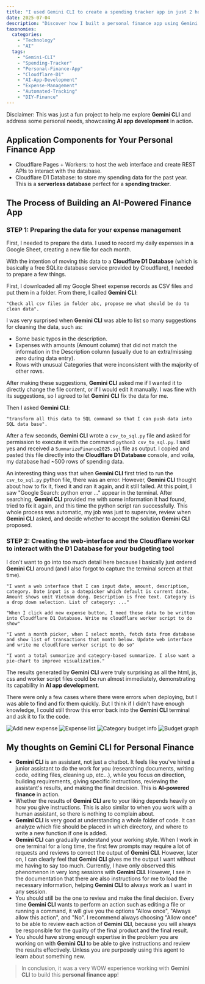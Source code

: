 ```yaml
---
title: "I used Gemini CLI to create a spending tracker app in just 2 hours"
date: 2025-07-04
description: "Discover how I built a personal finance app using Gemini CLI and Cloudflare D1 in just 2 hours. This project explores AI app development, automated expense management, and practical AI for personal finance."
taxonomies:
  categories:
    - "Technology"
    - "AI"
  tags:
    - "Gemini-CLI"
    - "Spending-Tracker"
    - "Personal-Finance-App"
    - "Cloudflare-D1"
    - "AI-App-Development"
    - "Expense-Management"
    - "Automated-Tracking"
    - "DIY-Finance"
---
```


Disclaimer: This was just a fun project to help me explore **Gemini CLI** and address some personal needs, showcasing **AI app development** in action.

## Application Components for Your Personal Finance App
- Cloudflare Pages + Workers: to host the web interface and create REST APIs to interact with the database.
- Cloudflare D1 Database: to store my spending data for the past year. This is a **serverless database** perfect for a **spending tracker**.

## The Process of Building an AI-Powered Finance App
### STEP 1: Preparing the data for your expense management
First, I needed to prepare the data. I used to record my daily expenses in a Google Sheet, creating a new file for each month.

With the intention of moving this data to a **Cloudflare D1 Database** (which is basically a free SQLite database service provided by Cloudflare), I needed to prepare a few things.

First, I downloaded all my Google Sheet expense records as CSV files and put them in a folder. From there, I called **Gemini CLI**:

```
"Check all csv files in folder abc, propose me what should be do to clean data".
```

I was very surprised when **Gemini CLI** was able to list so many suggestions for cleaning the data, such as:
- Some basic typos in the description.
- Expenses with amounts (Amount column) that did not match the information in the Description column (usually due to an extra/missing zero during data entry).
- Rows with unusual Categories that were inconsistent with the majority of other rows.

After making these suggestions, **Gemini CLI** asked me if I wanted it to directly change the file content, or if I would edit it manually. I was fine with its suggestions, so I agreed to let **Gemini CLI** fix the data for me.

Then I asked **Gemini CLI**:

```
"transform all this data to SQL command so that I can push data into SQL data base".
```

After a few seconds, **Gemini CLI** wrote a `csv_to_sql.py` file and asked for permission to execute it with the command `python3 csv_to_sql.py`. I said yes and received a `SummarizeFinance2025.sql` file as output. I copied and pasted this file directly into the **Cloudflare D1 Database** console, and voila, my database had ~500 rows of spending data.

An interesting thing was that when **Gemini CLI** first tried to run the `csv_to_sql.py` python file, there was an error. However, **Gemini CLI** thought about how to fix it, fixed it and ran it again, and it still failed. At this point, I saw "Google Search: python error ..." appear in the terminal. After searching, **Gemini CLI** provided me with some information it had found, tried to fix it again, and this time the python script ran successfully. This whole process was automatic, my job was just to supervise, review when **Gemini CLI** asked, and decide whether to accept the solution **Gemini CLI** proposed.

### STEP 2: Creating the web-interface and the Cloudflare worker to interact with the D1 Database for your budgeting tool
I don't want to go into too much detail here because I basically just ordered **Gemini CLI** around (and I also forgot to capture the terminal screen at that time).

```
"I want a web interface that I can input date, amount, description, category. Date input is a datepicker which default is current date. Amount shows unit Vietnam dong. Description is free text. Category is a drop down selection. List of category: ..."
```

```
"When I click add new expense button, I need these data to be written into Cloudflare D1 Database. Write me cloudflare worker script to do show"
```

```
"I want a month picker, when I select month, fetch data from database and show list of transactions that month below. Update web interface and write me cloudlfare worker script to do so"
```

```
"I want a total summarize and category-based summarize. I also want a pie-chart to improve visualization."
```

The results generated by **Gemini CLI** were truly surprising as all the html, js, css and worker script files could be run almost immediately, demonstrating its capability in **AI app development**.

There were only a few cases where there were errors when deploying, but I was able to find and fix them quickly. But I think if I didn't have enough knowledge, I could still throw this error back into the **Gemini CLI** terminal and ask it to fix the code.

![Add new expense](/images/add_new_expense.png)
![Expense list](/images/detail_expense_list.png)
![Category budget info](/images/category_budget_info.png)
![Budget graph](/images/ai-spending-tracker-budget-graph.png)

## My thoughts on Gemini CLI for Personal Finance
- **Gemini CLI** is an assistant, not just a chatbot. It feels like you've hired a junior assistant to do the work for you (researching documents, writing code, editing files, cleaning up, etc...), while you focus on direction, building requirements, giving specific instructions, reviewing the assistant's results, and making the final decision. This is **AI-powered finance** in action.
- Whether the results of **Gemini CLI** are to your liking depends heavily on how you give instructions. This is also similar to when you work with a human assistant, so there is nothing to complain about.
- **Gemini CLI** is very good at understanding a whole folder of code. It can analyze which file should be placed in which directory, and where to write a new function if one is added.
- **Gemini CLI** can gradually understand your working style. When I work in one terminal for a long time, the first few prompts may require a lot of requests and reviews to correct the output of **Gemini CLI**. However, later on, I can clearly feel that **Gemini CLI** gives me the output I want without me having to say too much. Currently, I have only observed this phenomenon in very long sessions with **Gemini CLI**. However, I see in the documentation that there are also instructions for me to load the necessary information, helping **Gemini CLI** to always work as I want in any session.
- You should still be the one to review and make the final decision. Every time **Gemini CLI** wants to perform an action such as editing a file or running a command, it will give you the options "Allow once", "Always allow this action", and "No". I recommend always choosing "Allow once" to be able to review each action of **Gemini CLI**, because you will always be responsible for the quality of the final product and the final result.
- You should have strong enough expertise in the problem you are working on with **Gemini CLI** to be able to give instructions and review the results effectively. Unless you are purposely using this agent to learn about something new.

> In conclusion, it was a very WOW experience working with **Gemini CLI** to build this **personal finance app**!
